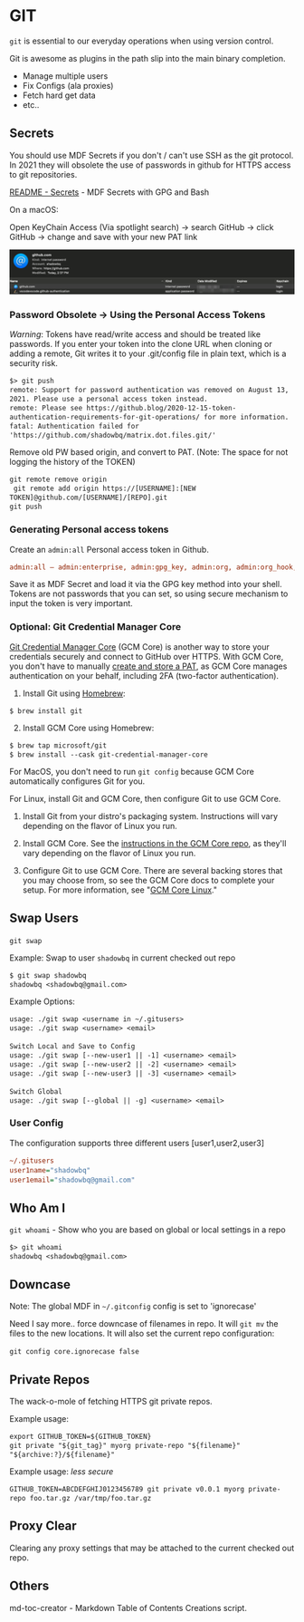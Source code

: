 # GIT

`git` is essential to our everyday operations when using version control.

Git is awesome as plugins in the path slip into the main binary completion.

* Manage multiple users
* Fix Configs (ala proxies)
* Fetch hard get data
* etc..

## Secrets

You should use MDF Secrets if you don't / can't use SSH as the git protocol. In 2021 they will obsolete the use of passwords in github for HTTPS access to git repositories.

[README - Secrets](docs/README.secrets.md) - MDF Secrets with GPG and Bash

On a macOS:

Open KeyChain Access (Via spotlight search) → search GitHub → click GitHub → change and save with your new PAT link

![matrix-screenshot](meta/git-keystore-mac.png)

### Password Obsolete -> Using the Personal Access Tokens 

*Warning*: Tokens have read/write access and should be treated like passwords. If you enter your token into the clone URL when cloning or adding a remote, Git writes it to your .git/config file in plain text, which is a security risk.

```shell
$> git push
remote: Support for password authentication was removed on August 13, 2021. Please use a personal access token instead.
remote: Please see https://github.blog/2020-12-15-token-authentication-requirements-for-git-operations/ for more information.
fatal: Authentication failed for 'https://github.com/shadowbq/matrix.dot.files.git/'
```

Remove old PW based origin, and convert to PAT. 
(Note: The space for not logging the history of the TOKEN)

```shell
git remote remove origin
 git remote add origin https://[USERNAME]:[NEW TOKEN]@github.com/[USERNAME]/[REPO].git
git push
```

### Generating Personal access tokens

Create an `admin:all` Personal access token in Github.

```ini
admin:all — admin:enterprise, admin:gpg_key, admin:org, admin:org_hook, admin:public_key, admin:repo_hook, delete:packages, delete_repo, gist, notifications, repo, user, workflow, write:discussion, write:packages
```

Save it as MDF Secret and load it via the GPG key method into your shell. Tokens are not passwords that you can set, so using secure mechanism to input the token is very important. 

### Optional: Git Credential Manager Core

[Git Credential Manager Core](https://github.com/microsoft/Git-Credential-Manager-Core) (GCM Core) is another way to store your credentials securely and connect to GitHub over HTTPS. With GCM Core, you don't have to manually [create and store a PAT](/github/authenticating-to-github/creating-a-personal-access-token), as GCM Core manages authentication on your behalf, including 2FA (two-factor authentication).

1. Install Git using [Homebrew](https://brew.sh/):
  ```shell
  $ brew install git
  ```

2. Install GCM Core using Homebrew:
  ```shell
  $ brew tap microsoft/git
  $ brew install --cask git-credential-manager-core
  ```
  For MacOS, you don't need to run `git config` because GCM Core automatically configures Git for you.

For Linux, install Git and GCM Core, then configure Git to use GCM Core.

1. Install Git from your distro's packaging system. Instructions will vary depending on the flavor of Linux you run.

2. Install GCM Core. See the [instructions in the GCM Core repo](https://github.com/microsoft/Git-Credential-Manager-Core#linux-install-instructions), as they'll vary depending on the flavor of Linux you run.

3. Configure Git to use GCM Core. There are several backing stores that you may choose from, so see the GCM Core docs to complete your setup. For more information, see "[GCM Core Linux](https://aka.ms/gcmcore-linuxcredstores)."

## Swap Users

`git swap` 

Example: Swap to user `shadowbq` in current checked out repo

```shell
$ git swap shadowbq
shadowbq <shadowbq@gmail.com>
```

Example Options:

```shell
usage: ./git swap <username in ~/.gitusers>
usage: ./git swap <username> <email>

Switch Local and Save to Config
usage: ./git swap [--new-user1 || -1] <username> <email>
usage: ./git swap [--new-user2 || -2] <username> <email>
usage: ./git swap [--new-user3 || -3] <username> <email>

Switch Global
usage: ./git swap [--global || -g] <username> <email>
```

### User Config

The configuration supports three different users [user1,user2,user3]

```ini
~/.gitusers
user1name="shadowbq"
user1email="shadowbq@gmail.com"
```

## Who Am I

`git whoami` - Show who you are based on global or local settings in a repo

```shell
$> git whoami
shadowbq <shadowbq@gmail.com>
```

## Downcase

Note: The global MDF in `~/.gitconfig` config is set to 'ignorecase'

Need I say more.. force downcase of filenames in repo. It will `git mv` the files to the new locations.
It will also set the current repo configuration:

`git config core.ignorecase false`

## Private Repos

The wack-o-mole of fetching HTTPS git private repos.

Example usage: 

```shell
export GITHUB_TOKEN=${GITHUB_TOKEN} 
git private "${git_tag}" myorg private-repo "${filename}" "${archive:?}/${filename}"
```

Example usage: *less secure*

```shell
GITHUB_TOKEN=ABCDEFGHIJ0123456789 git private v0.0.1 myorg private-repo foo.tar.gz /var/tmp/foo.tar.gz
```

## Proxy Clear

Clearing any proxy settings that may be attached to the current checked out repo.

## Others

md-toc-creator - Markdown Table of Contents Creations script.
